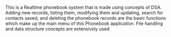 This is a Realtime phonebook system that is made using concepts of DSA. Adding new records, listing them, modifying them and updating, search for contacts saved, and deleting the phonebook records are the basic functions which make up the main menu of this Phonebook application. File handling and data structure concepts are extensively used
